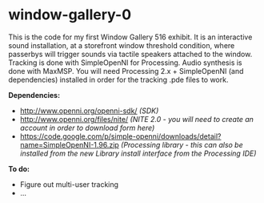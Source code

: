 window-gallery-0
================

This is the code for my first Window Gallery 516 exhibit.  It is an interactive sound installation, at a storefront window threshold condition, where passerbys will trigger sounds via tactile speakers attached to the window.  Tracking is done with SimpleOpenNI for Processing.  Audio synthesis is done with MaxMSP.  You will need Processing 2.x + SimpleOpenNI (and dependencies) installed in order for the tracking .pde files to work.

<strong>Dependencies:</strong><br>
* http://www.openni.org/openni-sdk/ <i>(SDK)</i><br>
* http://www.openni.org/files/nite/ <i>(NITE 2.0 - you will need to create an account in order to download form here)</i><br>
* https://code.google.com/p/simple-openni/downloads/detail?name=SimpleOpenNI-1.96.zip <i>(Processing library - this can also be installed from the new Library install interface from the Processing IDE)</i><br>

<strong>To do:</strong><br>
* Figure out multi-user tracking<br>
* ...<br>
